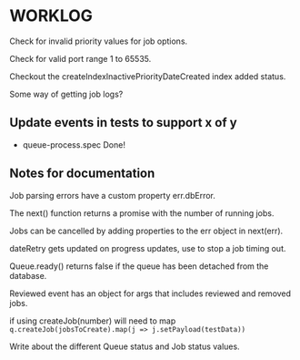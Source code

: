 # WORKLOG

Check for invalid priority values for job options.

Check for valid port range 1 to 65535.

Checkout the createIndexInactivePriorityDateCreated index added status.

Some way of getting job logs?

## Update events in tests to support x of y

*   queue-process.spec Done!

## Notes for documentation

Job parsing errors have a custom property err.dbError.

The next() function returns a promise with the number of running jobs.

Jobs can be cancelled by adding properties to the err object in next(err).

dateRetry gets updated on progress updates, use to stop a job timing out.

Queue.ready() returns false if the queue has been detached from the database.

Reviewed event has an object for args that includes reviewed and removed jobs.

if using createJob(number) will need to map `q.createJob(jobsToCreate).map(j => j.setPayload(testData))`

Write about the different Queue status and Job status values.
